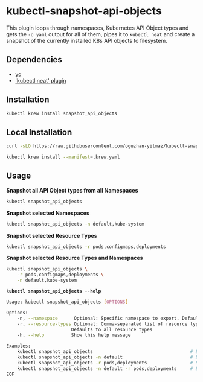 # kubectl-snapshot-api-objects

This plugin loops through namespaces, Kubernetes API Object types and gets the `-o yaml` output for all of them, pipes it to `kubectl neat` and create a snapshot of the currently installed K8s API objects to filesystem.

## Dependencies

- [yq](https://github.com/mikefarah/yq)
- ['kubectl neat' plugin](https://github.com/itaysk/kubectl-neat)

## Installation

```bash
kubectl krew install snapshot_api_objects
```

## Local Installation

```bash
curl -sLO https://raw.githubusercontent.com/oguzhan-yilmaz/kubectl-snapshot-api-objects/refs/heads/main/.krew.yaml

kubectl krew install --manifest=.krew.yaml
```

## Usage

**Snapshot all API Object types from all Namespaces**

```bash
kubectl snapshot_api_objects
```

**Snapshot selected Namespaces**

```bash
kubectl snapshot_api_objects -n default,kube-system
```

**Snapshot selected Resource Types**

```bash
kubectl snapshot_api_objects -r pods,configmaps,deployments

```

**Snapshot selected Resource Types and Namespaces**

```bash
kubectl snapshot_api_objects \
    -r pods,configmaps,deployments \
    -n default,kube-system

```

**`kubectl snapshot_api_objects --help`**

```bash
Usage: kubectl snapshot_api_objects [OPTIONS]

Options:
    -n, --namespace      Optional: Specific namespace to export. Defaults to all namespaces
    -r, --resource-types Optional: Comma-separated list of resource types to export (e.g., "pods,deployments,services")
                        Defaults to all resource types
    -h, --help          Show this help message

Examples:
    kubectl snapshot_api_objects                                    # Export all resources from all namespaces
    kubectl snapshot_api_objects -n default                         # Export all resources from default namespace
    kubectl snapshot_api_objects -r pods,deployments                # Export only pods and deployments from all namespaces
    kubectl snapshot_api_objects -n default -r pods,deployments     # Export pods and deployments from default namespace
EOF
```

<!--
git update-index --chmod=+x snapshot-api-objects

chmod +x ~/.krew/store/snapshot_api_objects/v0.0.1/source/snapshot-api-objects-script.sh
 -->
